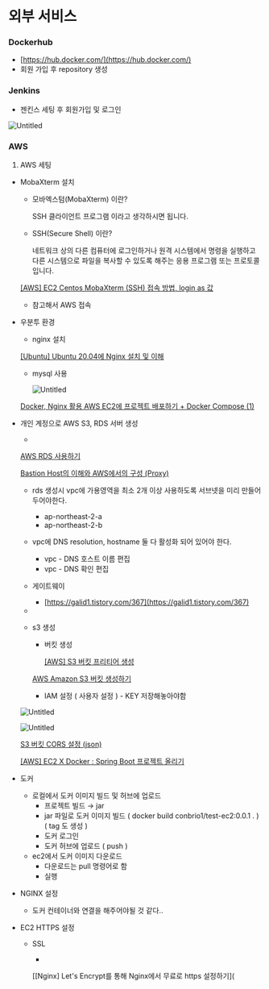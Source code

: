 # 외부 서비스

### Dockerhub

- [https://hub.docker.com/](https://hub.docker.com/)
- 회원 가입 후 repository 생성

### Jenkins

- 젠킨스 세팅 후 회원가입 및 로그인

![Untitled](%E1%84%8B%E1%85%AC%E1%84%87%E1%85%AE%20%E1%84%89%E1%85%A5%E1%84%87%E1%85%B5%E1%84%89%200eded/Untitled.png)

### AWS

1. AWS 세팅

- MobaXterm 설치

  - 모바엑스텀(MobaXterm) 이란?

    SSH 클라이언트 프로그램 이라고 생각하시면 됩니다.

  - SSH(Secure Shell) 이란?

    네트워크 상의 다른 컴퓨터에 로그인하거나 원격 시스템에서 명령을 실행하고 다른 시스템으로 파일을 복사할 수 있도록 해주는 응용 프로그램 또는 프로토콜입니다.

  [[AWS] EC2 Centos MobaXterm (SSH) 접속 방법, login as 값](https://gethlemn.tistory.com/12)

  - 참고해서 AWS 접속

- 우분투 환경

  - nginx 설치

  [[Ubuntu] Ubuntu 20.04에 Nginx 설치 및 이해](https://t-okk.tistory.com/154)

  - mysql 사용

    ![Untitled](%E1%84%8B%E1%85%AC%E1%84%87%E1%85%AE%20%E1%84%89%E1%85%A5%E1%84%87%E1%85%B5%E1%84%89%200eded/Untitled%201.png)

  [Docker, Nginx 활용 AWS EC2에 프로젝트 배포하기 + Docker Compose (1)](https://blog.naver.com/PostView.naver?blogId=jinwoo6612&logNo=222532202235&categoryNo=0&parentCategoryNo=0&viewDate=&currentPage=1&postListTopCurrentPage=1&from=postView)

- 개인 계정으로 AWS S3, RDS 서버 생성

  - 

  [AWS RDS 사용하기](https://velog.io/@noyo0123/AWS-RDS-%ED%94%84%EB%A6%AC%ED%8B%B0%EC%96%B4%EB%A1%9C-%EC%82%AC%EC%9A%A9%ED%95%B4%EB%B3%B4%EA%B8%B0-gek2el89jw)

  [Bastion Host의 이해와 AWS에서의 구성 (Proxy)](https://err-bzz.oopy.io/f5616e26-79ca-4167-b2eb-140de69b9b54)

  - rds 생성시 vpc에 가용영역을 최소 2개 이상 사용하도록 서브넷을 미리 만들어 두어야한다.

    - ap-northeast-2-a
    - ap-northeast-2-b

  - vpc에 DNS resolution, hostname 둘 다 활성화 되어 있어야 한다.

    - vpc - DNS 호스트 이름 편집
    - vpc - DNS 확인 편집

  - 게이트웨이

    - [https://galid1.tistory.com/367](https://galid1.tistory.com/367)

  - 

  - s3 생성

    - 버킷 생성

      [[AWS] S3 버킷 프리티어 생성](https://dev-elena-k.tistory.com/15)

    [AWS Amazon S3 버킷 생성하기](https://zzang9ha.tistory.com/358)

    - IAM 설정 ( 사용자 설정 ) - KEY 저장해놓아야함

  ![Untitled](%E1%84%8B%E1%85%AC%E1%84%87%E1%85%AE%20%E1%84%89%E1%85%A5%E1%84%87%E1%85%B5%E1%84%89%200eded/Untitled%202.png)

  ![Untitled](%E1%84%8B%E1%85%AC%E1%84%87%E1%85%AE%20%E1%84%89%E1%85%A5%E1%84%87%E1%85%B5%E1%84%89%200eded/Untitled%203.png)

  [S3 버킷 CORS 설정 (json)](https://www.enteroa.com/2020/11/05/s3-%EB%B2%84%ED%82%B7-cors-%EC%84%A4%EC%A0%95-json/)

  [[AWS] EC2 X Docker : Spring Boot 프로젝트 올리기](https://velog.io/@haeny01/AWS-EC2-X-Docker-Spring-Boot-%ED%94%84%EB%A1%9C%EC%A0%9D%ED%8A%B8-%EC%98%AC%EB%A6%AC%EA%B8%B0)

- 도커

  - 로컬에서 도커 이미지 빌드 및 허브에 업로드
    - 프로젝트 빌드 → jar
    - jar 파일로 도커 이미지 빌드 ( docker build conbrio1/test-ec2:0.0.1 .  ) ( tag 도 생성 )
    - 도커 로그인
    - 도커 허브에 업로드 ( push )
  - ec2에서 도커 이미지 다운로드
    - 다운로드는 pull 명령어로 함
    - 실행

- NGINX 설정

  - 도커 컨테이너와 연결을 해주어야될 것 같다..

- EC2 HTTPS 설정

  - SSL

    - 

    [[Nginx] Let's Encrypt를 통해 Nginx에서 무료로 https 설정하기](
